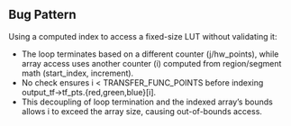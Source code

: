 ## Bug Pattern

Using a computed index to access a fixed-size LUT without validating it:
- The loop terminates based on a different counter (j/hw_points), while array access uses another counter (i) computed from region/segment math (start_index, increment).
- No check ensures i < TRANSFER_FUNC_POINTS before indexing output_tf->tf_pts.{red,green,blue}[i].
- This decoupling of loop termination and the indexed array’s bounds allows i to exceed the array size, causing out-of-bounds access.
